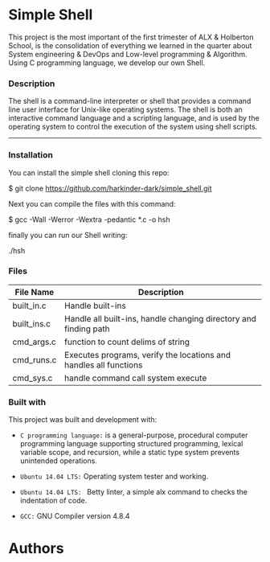 # Simple Shell
This project is the most important of the first trimester of ALX & Holberton School, is the consolidation of everything we learned in the quarter about System engineering & DevOps and Low-level programming & Algorithm.
Using C programming language, we develop our own Shell.

### Description
The shell is a command-line interpreter or shell that provides a command line user interface for Unix-like operating systems. The shell is both an interactive command language and a scripting language, and is used by the operating system to control the execution of the system using shell scripts.

___
### Installation
You can install the simple shell cloning this repo:

$ git clone https://github.com/harkinder-dark/simple_shell.git

Next you can compile the files with this command:

$ gcc -Wall -Werror -Wextra -pedantic *.c -o hsh

finally you can run our Shell writing:

./hsh

### Files
| File Name | Description |
| ------ | ------ |
built_in.c | Handle built-ins |
built_ins.c | Handle all built-ins, handle changing directory and finding path |
 cmd_args.c | function to count delims of string |
| cmd_runs.c | Executes programs, verify the locations and handles all functions |
| cmd_sys.c | handle command call system execute |


### Built with
This project was built and development with:
- `C programming language:` is a general-purpose, procedural computer programming language supporting structured programming, lexical variable scope, and recursion, while a static type system prevents unintended operations.
- `Ubuntu 14.04 LTS:` Operating system tester and working.
- `Ubuntu 14.04 LTS: ` Betty linter, a simple alx command to checks the indentation of code.

- `GCC:` GNU Compiler version 4.8.4

# Authors